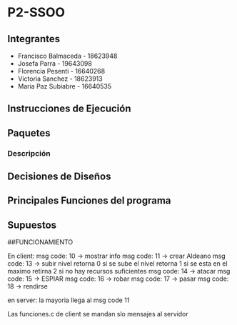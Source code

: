 # P2-SSOO

## Integrantes 
- Francisco Balmaceda - 18623948
- Josefa Parra - 19643098
- Florencia Pesenti - 16640268
- Victoria Sanchez - 18623913
- Maria Paz Subiabre - 16640535 

## Instrucciones de Ejecución

## Paquetes
### Descripción

## Decisiones de Diseños

## Principales Funciones del programa

## Supuestos


##FUNCIONAMIENTO

En client:
msg code: 10 -> mostrar info
msg code: 11 -> crear Aldeano
msg code: 13 -> subir nivel
    retorna 0 si se sube el nivel
    retorna 1 si se esta en el maximo
    retirna 2 si no hay recursos suficientes
msg code: 14 -> atacar
msg code: 15 -> ESPIAR
msg code: 16 -> robar
msg code: 17 -> pasar
msg code: 18 -> rendirse

en server: la mayoria llega al msg code 11

Las funciones.c de client se mandan slo mensajes al servidor